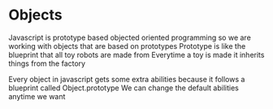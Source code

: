# Objects
Javascript is prototype based objected oriented programming so we are working with objects that are based on prototypes
Prototype is like the blueprint that all toy robots are made from
Everytime a toy is made it inherits things from the factory

Every object in javascript gets some extra abilities because it follows a blueprint called Object.prototype
We can change the default abilities anytime we want
